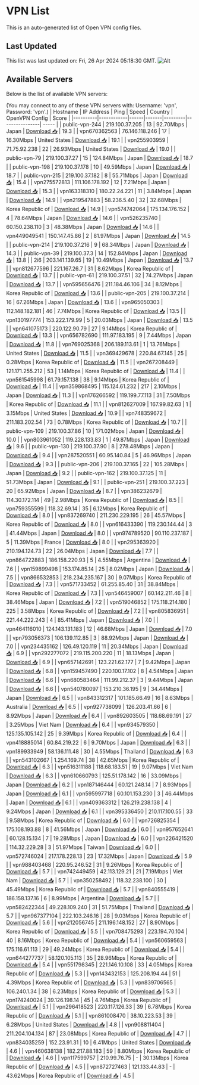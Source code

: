 # VPN List

This is an auto-generated list of Open VPN config files.

## Last Updated

This list was last updated on: Fri, 26 Apr 2024 05:18:30 GMT.
![Alt](https://repobeats.axiom.co/api/embed/186b98318ef1479477931607c1ad7d823f12451f.svg "Repobeats analytics image")

## Available Servers

Below is the list of available VPN servers:

(You may connect to any of these VPN servers with: Username: 'vpn', Password: 'vpn'.)
| Hostname | IP Address | Ping | Speed | Country | OpenVPN Config | Score |
|----------|------------|------|-------|---------|----------------| ----- |
| public-vpn-244 | 219.100.37.205 | 13 | 92.70Mbps | Japan | [Download 📥](./configs/server_0_JP.ovpn) | 19.3 |
| vpn670362563 | 76.146.118.246 | 17 | 16.30Mbps | United States | [Download 📥](./configs/server_1_US.ovpn) | 19.1 |
| vpn255903959 | 71.75.92.238 | 22 | 26.93Mbps | United States | [Download 📥](./configs/server_2_US.ovpn) | 19.0 |
| public-vpn-79 | 219.100.37.27 | 15 | 124.84Mbps | Japan | [Download 📥](./configs/server_3_JP.ovpn) | 18.7 |
| public-vpn-198 | 219.100.37.178 | 10 | 49.59Mbps | Japan | [Download 📥](./configs/server_4_JP.ovpn) | 18.7 |
| public-vpn-215 | 219.100.37.182 | 8 | 55.71Mbps | Japan | [Download 📥](./configs/server_5_JP.ovpn) | 15.4 |
| vpn275572813 | 111.106.178.192 | 12 | 7.21Mbps | Japan | [Download 📥](./configs/server_6_JP.ovpn) | 15.3 |
| vpn163318310 | 180.22.24.221 | 11 | 3.84Mbps | Japan | [Download 📥](./configs/server_7_JP.ovpn) | 14.9 |
| vpn219547883 | 58.236.5.40 | 32 | 32.68Mbps | Korea Republic of | [Download 📥](./configs/server_8_KR.ovpn) | 14.9 |
| vpn574742064 | 175.134.176.152 | 4 | 78.64Mbps | Japan | [Download 📥](./configs/server_9_JP.ovpn) | 14.6 |
| vpn526235740 | 60.150.238.110 | 3 | 48.38Mbps | Japan | [Download 📥](./configs/server_10_JP.ovpn) | 14.6 |
| vpn449049541 | 150.147.45.86 | 2 | 81.97Mbps | Japan | [Download 📥](./configs/server_11_JP.ovpn) | 14.5 |
| public-vpn-214 | 219.100.37.216 | 9 | 68.34Mbps | Japan | [Download 📥](./configs/server_12_JP.ovpn) | 14.3 |
| public-vpn-39 | 219.100.37.3 | 14 | 152.84Mbps | Japan | [Download 📥](./configs/server_13_JP.ovpn) | 13.8 |
| 2i6 | 203.141.139.65 | 19 | 10.49Mbps | Japan | [Download 📥](./configs/server_14_JP.ovpn) | 13.7 |
| vpn812677596 | 221.167.26.7 | 31 | 8.62Mbps | Korea Republic of | [Download 📥](./configs/server_15_KR.ovpn) | 13.7 |
| public-vpn-61 | 219.100.37.51 | 32 | 74.27Mbps | Japan | [Download 📥](./configs/server_16_JP.ovpn) | 13.7 |
| vpn595656476 | 211.184.46.106 | 34 | 8.12Mbps | Korea Republic of | [Download 📥](./configs/server_17_KR.ovpn) | 13.6 |
| public-vpn-205 | 219.100.37.214 | 16 | 67.26Mbps | Japan | [Download 📥](./configs/server_18_JP.ovpn) | 13.6 |
| vpn965050303 | 112.148.182.181 | 46 | 7.74Mbps | Korea Republic of | [Download 📥](./configs/server_19_KR.ovpn) | 13.5 |
| vpn130197774 | 153.222.179.99 | 5 | 20.03Mbps | Japan | [Download 📥](./configs/server_20_JP.ovpn) | 13.5 |
| vpn641075173 | 220.122.90.79 | 27 | 9.14Mbps | Korea Republic of | [Download 📥](./configs/server_21_KR.ovpn) | 13.3 |
| vpn656782690 | 111.97.183.195 | 9 | 7.44Mbps | Japan | [Download 📥](./configs/server_22_JP.ovpn) | 11.8 |
| vpn769025368 | 206.189.113.61 | 1 | 13.76Mbps | United States | [Download 📥](./configs/server_23_US.ovpn) | 11.5 |
| vpn369429678 | 220.84.67.145 | 25 | 0.28Mbps | Korea Republic of | [Download 📥](./configs/server_24_KR.ovpn) | 11.5 |
| vpn267208449 | 121.171.255.212 | 53 | 1.14Mbps | Korea Republic of | [Download 📥](./configs/server_25_KR.ovpn) | 11.4 |
| vpn561545998 | 61.79.157.138 | 38 | 9.14Mbps | Korea Republic of | [Download 📥](./configs/server_26_KR.ovpn) | 11.4 |
| vpn359868495 | 115.124.61.232 | 217 | 2.10Mbps | Japan | [Download 📥](./configs/server_27_JP.ovpn) | 11.3 |
| vpn176266592 | 119.199.77.113 | 31 | 7.50Mbps | Korea Republic of | [Download 📥](./configs/server_28_KR.ovpn) | 11.1 |
| vpn812627009 | 167.99.82.63 | 1 | 3.15Mbps | United States | [Download 📥](./configs/server_29_US.ovpn) | 10.9 |
| vpn748359672 | 211.183.202.54 | 73 | 0.78Mbps | Korea Republic of | [Download 📥](./configs/server_30_KR.ovpn) | 10.7 |
| public-vpn-109 | 219.100.37.86 | 10 | 171.02Mbps | Japan | [Download 📥](./configs/server_31_JP.ovpn) | 10.0 |
| vpn803961052 | 119.228.133.83 | 1 | 49.87Mbps | Japan | [Download 📥](./configs/server_32_JP.ovpn) | 9.6 |
| public-vpn-130 | 219.100.37.90 | 8 | 278.48Mbps | Japan | [Download 📥](./configs/server_33_JP.ovpn) | 9.4 |
| vpn287520551 | 60.95.140.84 | 5 | 46.96Mbps | Japan | [Download 📥](./configs/server_34_JP.ovpn) | 9.3 |
| public-vpn-206 | 219.100.37.165 | 22 | 105.28Mbps | Japan | [Download 📥](./configs/server_35_JP.ovpn) | 9.2 |
| public-vpn-162 | 219.100.37.125 | 11 | 51.73Mbps | Japan | [Download 📥](./configs/server_36_JP.ovpn) | 9.1 |
| public-vpn-251 | 219.100.37.223 | 20 | 65.92Mbps | Japan | [Download 📥](./configs/server_37_JP.ovpn) | 8.7 |
| vpn386232679 | 114.30.172.114 | 49 | 2.98Mbps | Korea Republic of | [Download 📥](./configs/server_38_KR.ovpn) | 8.5 |
| vpn759355599 | 118.32.69.14 | 35 | 6.12Mbps | Korea Republic of | [Download 📥](./configs/server_39_KR.ovpn) | 8.0 |
| vpn837269740 | 211.230.229.195 | 26 | 45.57Mbps | Korea Republic of | [Download 📥](./configs/server_40_KR.ovpn) | 8.0 |
| vpn616433390 | 119.230.144.44 | 3 | 41.44Mbps | Japan | [Download 📥](./configs/server_41_JP.ovpn) | 8.0 |
| vpn974789520 | 90.110.237.187 | 5 | 11.39Mbps | France | [Download 📥](./configs/server_42_FR.ovpn) | 8.0 |
| vpn295363920 | 210.194.124.73 | 22 | 26.04Mbps | Japan | [Download 📥](./configs/server_43_JP.ovpn) | 7.7 |
| vpn864722883 | 186.158.220.93 | 5 | 4.55Mbps | Argentina | [Download 📥](./configs/server_44_AR.ovpn) | 7.6 |
| vpn159899498 | 153.174.85.14 | 25 | 8.02Mbps | Japan | [Download 📥](./configs/server_45_JP.ovpn) | 7.5 |
| vpn866532853 | 218.234.235.167 | 30 | 9.07Mbps | Korea Republic of | [Download 📥](./configs/server_46_KR.ovpn) | 7.3 |
| vpn571733452 | 61.255.85.40 | 31 | 38.84Mbps | Korea Republic of | [Download 📥](./configs/server_47_KR.ovpn) | 7.3 |
| vpn546459007 | 60.142.211.46 | 8 | 38.46Mbps | Japan | [Download 📥](./configs/server_48_JP.ovpn) | 7.2 |
| vpn519046852 | 175.118.214.180 | 225 | 3.58Mbps | Korea Republic of | [Download 📥](./configs/server_49_KR.ovpn) | 7.2 |
| vpn805836951 | 221.44.222.243 | 4 | 85.41Mbps | Japan | [Download 📥](./configs/server_50_JP.ovpn) | 7.0 |
| vpn464116010 | 124.143.131.183 | 12 | 46.68Mbps | Japan | [Download 📥](./configs/server_51_JP.ovpn) | 7.0 |
| vpn793056373 | 106.139.112.85 | 3 | 88.92Mbps | Japan | [Download 📥](./configs/server_52_JP.ovpn) | 7.0 |
| vpn234435162 | 126.49.120.119 | 11 | 20.34Mbps | Japan | [Download 📥](./configs/server_53_JP.ovpn) | 6.9 |
| vpn292277072 | 219.115.200.220 | 11 | 18.13Mbps | Japan | [Download 📥](./configs/server_54_JP.ovpn) | 6.9 |
| vpn657142691 | 123.221.62.177 | 7 | 9.42Mbps | Japan | [Download 📥](./configs/server_55_JP.ovpn) | 6.8 |
| vpn159457490 | 220.100.17.102 | 8 | 4.54Mbps | Japan | [Download 📥](./configs/server_56_JP.ovpn) | 6.6 |
| vpn680583464 | 111.99.212.37 | 3 | 9.44Mbps | Japan | [Download 📥](./configs/server_57_JP.ovpn) | 6.6 |
| vpn540780097 | 153.210.36.195 | 9 | 34.44Mbps | Japan | [Download 📥](./configs/server_58_JP.ovpn) | 6.5 |
| vpn843312317 | 101.185.66.49 | 16 | 8.63Mbps | Australia | [Download 📥](./configs/server_59_AU.ovpn) | 6.5 |
| vpn927738099 | 126.203.41.66 | 6 | 8.92Mbps | Japan | [Download 📥](./configs/server_60_JP.ovpn) | 6.4 |
| vpn892603505 | 118.68.69.191 | 27 | 3.25Mbps | Viet Nam | [Download 📥](./configs/server_61_VN.ovpn) | 6.4 |
| vpn934579350 | 125.135.105.142 | 25 | 9.39Mbps | Korea Republic of | [Download 📥](./configs/server_62_KR.ovpn) | 6.4 |
| vpn418885014 | 60.84.219.22 | 6 | 9.70Mbps | Japan | [Download 📥](./configs/server_63_JP.ovpn) | 6.3 |
| vpn189933949 | 58.136.111.48 | 30 | 4.55Mbps | Thailand | [Download 📥](./configs/server_64_TH.ovpn) | 6.3 |
| vpn543102667 | 1.254.169.74 | 38 | 42.65Mbps | Korea Republic of | [Download 📥](./configs/server_65_KR.ovpn) | 6.3 |
| vpn516311188 | 118.68.183.51 | 19 | 9.07Mbps | Viet Nam | [Download 📥](./configs/server_66_VN.ovpn) | 6.3 |
| vpn610660793 | 125.51.178.142 | 16 | 33.09Mbps | Japan | [Download 📥](./configs/server_67_JP.ovpn) | 6.2 |
| vpn187146444 | 60.121.248.14 | 7 | 8.93Mbps | Japan | [Download 📥](./configs/server_68_JP.ovpn) | 6.1 |
| vpn595997718 | 60.101.153.230 | 3 | 46.44Mbps | Japan | [Download 📥](./configs/server_69_JP.ovpn) | 6.1 |
| vpn409363312 | 126.219.238.138 | 4 | 9.24Mbps | Japan | [Download 📥](./configs/server_70_JP.ovpn) | 6.1 |
| vpn395336450 | 210.117.100.55 | 33 | 9.58Mbps | Korea Republic of | [Download 📥](./configs/server_71_KR.ovpn) | 6.0 |
| vpn726825354 | 175.108.193.88 | 8 | 41.56Mbps | Japan | [Download 📥](./configs/server_72_JP.ovpn) | 6.0 |
| vpn957652641 | 60.128.15.134 | 7 | 19.28Mbps | Japan | [Download 📥](./configs/server_73_JP.ovpn) | 6.0 |
| vpn226421520 | 114.32.229.28 | 3 | 51.97Mbps | Taiwan | [Download 📥](./configs/server_74_TW.ovpn) | 6.0 |
| vpn572746024 | 217.178.228.13 | 23 | 17.32Mbps | Japan | [Download 📥](./configs/server_75_JP.ovpn) | 5.9 |
| vpn988403468 | 220.95.246.52 | 31 | 9.26Mbps | Korea Republic of | [Download 📥](./configs/server_76_KR.ovpn) | 5.7 |
| vpn742449459 | 42.113.129.21 | 21 | 7.19Mbps | Viet Nam | [Download 📥](./configs/server_77_VN.ovpn) | 5.7 |
| vpn350258492 | 118.32.238.100 | 30 | 45.49Mbps | Korea Republic of | [Download 📥](./configs/server_78_KR.ovpn) | 5.7 |
| vpn840555419 | 186.158.137.16 | 6 | 8.99Mbps | Argentina | [Download 📥](./configs/server_79_AR.ovpn) | 5.7 |
| vpn582422344 | 49.228.109.240 | 31 | 51.75Mbps | Thailand | [Download 📥](./configs/server_80_TH.ovpn) | 5.7 |
| vpn967377104 | 222.103.246.16 | 28 | 9.03Mbps | Korea Republic of | [Download 📥](./configs/server_81_KR.ovpn) | 5.6 |
| vpn212056745 | 211.196.148.152 | 27 | 8.90Mbps | Korea Republic of | [Download 📥](./configs/server_82_KR.ovpn) | 5.5 |
| vpn708475293 | 223.194.70.104 | 40 | 8.16Mbps | Korea Republic of | [Download 📥](./configs/server_83_KR.ovpn) | 5.4 |
| vpn560659563 | 175.116.61.113 | 29 | 49.24Mbps | Korea Republic of | [Download 📥](./configs/server_84_KR.ovpn) | 5.4 |
| vpn644277737 | 58.120.105.113 | 35 | 28.96Mbps | Korea Republic of | [Download 📥](./configs/server_85_KR.ovpn) | 5.4 |
| vpn551798345 | 221.146.10.108 | 33 | 4.05Mbps | Korea Republic of | [Download 📥](./configs/server_86_KR.ovpn) | 5.3 |
| vpn143432153 | 125.208.194.44 | 51 | 4.39Mbps | Korea Republic of | [Download 📥](./configs/server_87_KR.ovpn) | 5.3 |
| vpn839706565 | 106.240.1.34 | 38 | 6.23Mbps | Korea Republic of | [Download 📥](./configs/server_88_KR.ovpn) | 5.3 |
| vpn174240024 | 39.126.198.14 | 45 | 4.76Mbps | Korea Republic of | [Download 📥](./configs/server_89_KR.ovpn) | 5.1 |
| vpn296418523 | 220.117.126.33 | 39 | 6.78Mbps | Korea Republic of | [Download 📥](./configs/server_90_KR.ovpn) | 5.1 |
| vpn861008470 | 38.10.223.53 | 39 | 6.28Mbps | United States | [Download 📥](./configs/server_91_US.ovpn) | 4.8 |
| vpn908811404 | 211.204.104.134 | 87 | 23.08Mbps | Korea Republic of | [Download 📥](./configs/server_92_KR.ovpn) | 4.7 |
| vpn834035259 | 152.23.91.31 | 10 | 6.41Mbps | United States | [Download 📥](./configs/server_93_US.ovpn) | 4.6 |
| vpn460638138 | 182.217.88.183 | 59 | 8.80Mbps | Korea Republic of | [Download 📥](./configs/server_94_KR.ovpn) | 4.6 |
| vpn117599757 | 210.99.76.75 | - | 30.13Mbps | Korea Republic of | [Download 📥](./configs/server_95_KR.ovpn) | 4.5 |
| vpn872727463 | 121.133.44.83 | - | 43.62Mbps | Korea Republic of | [Download 📥](./configs/server_96_KR.ovpn) | 4.5 |
